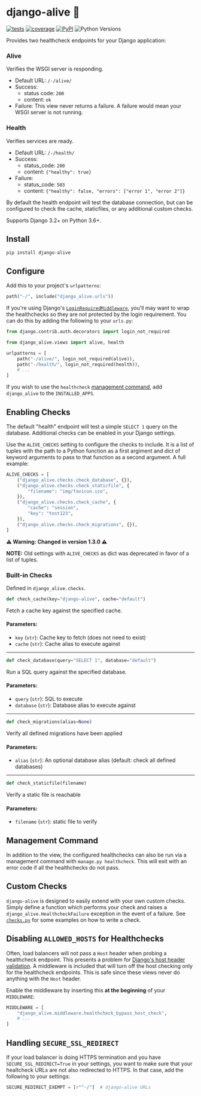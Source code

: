 # django-alive 🕺

[![tests](https://github.com/lincolnloop/django-alive/actions/workflows/tox.yml/badge.svg)](https://github.com/lincolnloop/django-alive/actions/workflows/tox.yml)
[![coverage](https://img.shields.io/codacy/coverage/5d539d4956a44f55aec632f3a43ee6c1.svg)](https://app.codacy.com/project/ipmb/django-alive/dashboard)
[![PyPI](https://img.shields.io/pypi/v/django-alive.svg)](https://pypi.org/project/django-alive/)
![Python Versions](https://img.shields.io/pypi/pyversions/django-alive.svg)

Provides two healthcheck endpoints for your Django application:

### Alive

Verifies the WSGI server is responding.

* Default URL: `/-/alive/`
* Success:
    * status code: `200`
    * content: `ok`
* Failure: This view never returns a failure. A failure would mean your WSGI server is not running.

### Health

Verifies services are ready.

* Default URL: `/-/health/`
* Success:
    * status_code: `200`
    * content: `{"healthy": true}`
* Failure:
    * status_code: `503`
    * content: `{"healthy": false, "errors": ["error 1", "error 2"]}`

By default the health endpoint will test the database connection, but can be configured to check the cache, staticfiles, or any additional custom checks.

Supports Django 3.2+ on Python 3.6+.

## Install

```
pip install django-alive
```

## Configure

Add this to your project's `urlpatterns`:

```python
path("-/", include("django_alive.urls"))
```

If you're using Django's [`LoginRequiredMiddleware`](https://docs.djangoproject.com/en/dev/ref/middleware/#django.contrib.auth.middleware.LoginRequiredMiddleware), you'll may want to wrap the healthchecks so they are not protected by the login requirement. You can do this by adding the following to your `urls.py`:

```python
from django.contrib.auth.decorators import login_not_required

from django_alive.views import alive, health

urlpatterns = [
    path("-/alive/", login_not_required(alive)),
    path("-/health/", login_not_required(health)),
    # ...
]
```

If you wish to use the `healthcheck` [management command](#management-command), add
`django_alive` to the `INSTALLED_APPS`.

## Enabling Checks

The default "health" endpoint will test a simple `SELECT 1` query on the database. Additional checks can be enabled in your Django settings.

Use the `ALIVE_CHECKS` setting to configure the checks to include. It is a list of tuples with the path to a Python function as a first argiment and dict of keyword arguments to pass to that function as a second argument. A full example:

```python
ALIVE_CHECKS = [
    ("django_alive.checks.check_database", {}),
    ("django_alive.checks.check_staticfile", {
        "filename": "img/favicon.ico",
    }),
    ("django_alive.checks.check_cache", {
        "cache": "session",
        "key": "test123",
    }),
    ("django_alive.checks.check_migrations", {}),
]
```

**⚠️ Warning: Changed in version 1.3.0 ⚠️**

**NOTE:** Old settings with `ALIVE_CHECKS` as dict was deprecated in favor of a list of tuples.


### Built-in Checks

Defined in `django_alive.checks`.

```python
def check_cache(key="django-alive", cache="default")
```

Fetch a cache key against the specified cache.

#### Parameters:

- `key` (`str`):  Cache key to fetch (does not need to exist)
- `cache` (`str`):  Cache alias to execute against

---

```python
def check_database(query="SELECT 1", database="default")
```

Run a SQL query against the specified database.

#### Parameters:

- `query` (`str`):  SQL to execute
- `database` (`str`):  Database alias to execute against

---

```python
def check_migrations(alias=None)
```

Verify all defined migrations have been applied

#### Parameters:

- `alias` (`str`):  An optional database alias (default: check all defined databases)

---

```python
def check_staticfile(filename)
```

Verify a static file is reachable

#### Parameters:

- `filename` (`str`):  static file to verify

## Management Command

In addition to the view, the configured healthchecks can also be run via a management command with `manage.py healthcheck`. This will exit with an error code if all the healthchecks do not pass.

## Custom Checks

`django-alive` is designed to easily extend with your own custom checks. Simply define a function which performs your check and raises a `django_alive.HealthcheckFailure` exception in the event of a failure. See [`checks.py`](https://github.com/lincolnloop/django-alive/blob/master/django_alive/checks.py) for some examples on how to write a check.

## Disabling `ALLOWED_HOSTS` for Healthchecks

Often, load balancers will not pass a `Host` header when probing a healthcheck endpoint. This presents a problem for [Django's host header validation](https://docs.djangoproject.com/en/2.1/topics/security/#host-headers-virtual-hosting). A middleware is included that will turn off the host checking only for the healthcheck endpoints. This is safe since these views never do anything with the `Host` header.

Enable the middleware by inserting this **at the beginning** of your `MIDDLEWARE`:

```python
MIDDLEWARE = [
    "django_alive.middleware.healthcheck_bypass_host_check",
    # ...
]
```

## Handling `SECURE_SSL_REDIRECT`

If your load balancer is doing HTTPS termination and you have `SECURE_SSL_REDIRECT=True` in your settings, you want to make sure that your healtcheck URLs are not also redirected to HTTPS. In that case, add the following to your settings:

```python
SECURE_REDIRECT_EXEMPT = [r"^-/"]  # django-alive URLs
```
